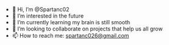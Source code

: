 - 👋 Hi, I’m @Spartanc02
- 👀 I’m interested in the future 
- 🌱 I’m currently learning my brain is still smooth
- 💞️ I’m looking to collaborate on projects that help us all grow
- 📫 How to reach me: spartanc026@gmail.com

<!---
Spartanc02/Spartanc02 is a ✨ special ✨ repository because its `README.md` (this file) appears on your GitHub profile.
You can click the Preview link to take a look at your changes.
--->

